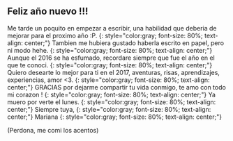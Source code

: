 ## Feliz año nuevo !!!

Me tarde un poquito en empezar a escribir, una habilidad que deberia de mejorar para el proximo año :P.
{: style="color:gray; font-size: 80%; text-align: center;"}
Tambien me hubiera gustado haberla escrito en papel, pero ni modo hehe.
{: style="color:gray; font-size: 80%; text-align: center;"}
Aunque el 2016 se ha esfumado, recordare siempre que fue el año en el que te conoci.
{: style="color:gray; font-size: 80%; text-align: center;"}
Quiero desearte lo mejor para ti en el 2017, aventuras, risas, aprendizajes, experiencias, amor <3. 
{: style="color:gray; font-size: 80%; text-align: center;"}
GRACIAS por dejarme compartir tu vida conmigo, te amo con todo mi corazon !
{: style="color:gray; font-size: 80%; text-align: center;"}
Ya muero por verte el lunes.
{: style="color:gray; font-size: 80%; text-align: center;"}
Siempre tuya,
{: style="color:gray; font-size: 80%; text-align: center;"}
Mariana
{: style="color:gray; font-size: 80%; text-align: center;"}


(Perdona, me comi los acentos)
